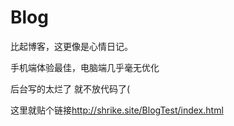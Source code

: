 # Blog
比起博客，这更像是心情日记。

手机端体验最佳，电脑端几乎毫无优化  

后台写的太烂了 就不放代码了(  

这里就贴个链接<http://shrike.site/BlogTest/index.html>
